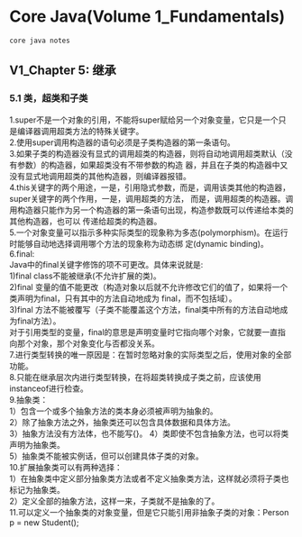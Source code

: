 # Core Java(Volume 1_Fundamentals)
    core java notes
## V1_Chapter 5: 继承
### 5.1 类，超类和子类
1.super不是一个对象的引用，不能将super赋给另一个对象变量，它只是一个只是编译器调用超类方法的特殊关键字。   
2.使用super调用构造器的语句必须是子类构造器的第一条语句。   
3.如果子类的构造器没有显式的调用超类的构造器，则将自动地调用超类默认（没有参数）的构造器，如果超类没有不带参数的构造
器，并且在子类的构造器中又没有显式地调用超类的其他构造器，则编译器报错。   
4.this关键字的两个用途，一是，引用隐式参数，而是，调用该类其他的构造器，super关键字的两个作用，一是，调用超类的方法，
而是，调用超类的构造器。调用构造器只能作为另一个构造器的第一条语句出现，构造参数既可以传递给本类的其他构造器，也可以
传递给超类的构造器。   
5.一个对象变量可以指示多种实际类型的现象称为多态(polymorphism)。在运行时能够自动地选择调用哪个方法的现象称为动态绑
定(dynamic binding)。   
6.final:   
Java中的final关键字修饰的项不可更改。具体来说就是:   
1)final class不能被继承(不允许扩展的类)。   
2)final 变量的值不能更改（构造对象以后就不允许修改它们的值了，如果将一个类声明为final，只有其中的方法自动地成为
final，而不包括域）。   
3)final 方法不能被覆写（子类不能覆盖这个方法，final类中所有的方法自动地成为final方法）。   
对于引用类型的变量，final的意思是声明变量时它指向哪个对象，它就要一直指向那个对象，那个对象变化与否都没关系。   
7.进行类型转换的唯一原因是：在暂时忽略对象的实际类型之后，使用对象的全部功能。   
8.只能在继承层次内进行类型转换，在将超类转换成子类之前，应该使用instanceof进行检查。   
9.抽象类：   
1）包含一个或多个抽象方法的类本身必须被声明为抽象的。   
2）除了抽象方法之外，抽象类还可以包含具体数据和具体方法。   
3）抽象方法没有方法体，也不能写{}。
4）类即使不包含抽象方法，也可以将类声明为抽象类。   
5）抽象类不能被实例话，但可以创建具体子类的对象。      
10.扩展抽象类可以有两种选择：   
1）在抽象类中定义部分抽象类方法或者不定义抽象类方法，这样就必须将子类也标记为抽象类。   
2）定义全部的抽象方法，这样一来，子类就不是抽象的了。   
11.可以定义一个抽象类的对象变量，但是它只能引用非抽象子类的对象：Person p = new Student();   
  

